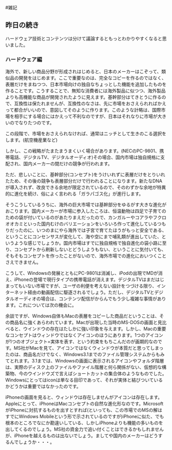 #雑記
## 昨日の続き
ハードウェア技術とコンテンツは分けて議論するともっとわかりやすくなると思いました。
### ハードウェア編
海外で、新しい商品分野が形成されはじめると、日本のメーカーはこぞって、類似品の開発をはじめます。ここで重要なのは、完全なコピーを作るのではなく、表層だけをまねつつ、日本市場向けの独自なちょっとした機能を追加したものを作ることです。こうすることで、無知な消費者には海外製品に似つつ、海外製品よりも高機能な商品が開発されたように見えます。基幹部分はてきとうに作るので、互換性は保たれませんが、互換性のなさは、先に市場をおさえられればかえって都合がいいので、意図してそのように作ります。このような計略は、国際市場を相手にする場合にはかえって不利なのですが、日本はそれなりに市場が大きいのでなりたつのです。

この段階で、市場をおさえられなければ、通常はニッチとして生きのこる選択をします。(航空機産業など)

しかし、この戦略がたまたまうまくいく場合があります。(NECのPC-9801、携帯電話、デジタルTV、デジタルオーディオ)その場合、国内市場は独自規格に支配され、国内メーカーの間だけの競争が行われます。

ただ、悲しいことに、基幹部分(コンセプト)をうけいれずに表層だけをとりいれたため、その後の競争も表層部分だけで行われることになります。新たなDNAが導入されず、改良できる余地が限定されているので、そのわずかな余地が特異的に進化を続け、俗によく言われる「ガラパゴス化」が進行します。

そうこうしているうちに、海外の巨大市場では基幹部分をゆるがす大きな進化がおこります。国内メーカーが市場に参入したころは、恒温動物は四足で子育てのための袋が付いているのがあたりまえだったので、カンガルーやコアラやフクロオオカミといった国内むけのバリエーションをいろいろ作って進化しているつもりだったのに、いつのまにやら海外では子宮で育てたほうがもっと安全である、ということにコンセンサスが変化して、海や空にまで哺乳類が進出していた、というような感じでしょうか。国内市場はすでに独自規格で独自進化の袋小路に至り、コンセプトから刷新しないとどうしようもない、ということに気付いても、そもそもコンセプトを作ったことがないので、海外市場での進化においつくことさえできません。

こうして、Windowsの発展とともにPC-9801は消滅し、iPodの出現でMDが消え、iPhoneの登場で現行タイプの携帯電話が消えます。デジタルTVはまだはじまってもいない市場ですが、ユーザの利便を考えない設計をつづける限り、インターネット経由の動画配信に駆逐されるでしょう。ただし、デジタルTVとデジタルオーディオの場合は、コンテンツ配信がからんでもう少し複雑な事情があります。これについては次の機会に。

余談ですが、Windows自体もMacの表層をコピーした商品だということは、その商品名に強くあらわれています。Macが出現した当時のMS-DOSの画面と見比べると、ウインドウの存在はたしかに強い印象を与えます。しかし、Macの重要なコンセプトはウィンドウではなくアイコンのほうにあります。1つのアイコンが1つのオブジェクト=実体を表す、という約束をもちこんだのが画期的なのです。MS社がMacを見て、アイコンではなくウィンドウが本質だと思ってしまったのは、商品名だけでなく、Windows3.1までのファイル管理システムからもみてとれます。3.1までは、Windowsの画面に表示されるアイコンやフォルダ階層は、実際のディスク上のファイルやファイル階層と何ら関係がない、仮想的な構築物、今のウインドウズで言えばショートカットの集合体のようなものでした。Windowsにとってはiconは単なる目印であって、それが実体と結びついているかどうかは重要ではなかったのです。

iPhoneの画面を見ると、ウィンドウは存在しませんがアイコンは存在します。Appleにとって、iPhoneはMacコンセプトの自然な進化形なのです。MicrosoftがiPhoneに対抗するものを出すとすれば(といっても、この市場でのMSの解はすでにWindows Mobileという形で示されているのですが)iPhoneに似た、でも根本のところでなにか勘違いしている、しかしiPhoneよりも機能の多いものを出してくるのでしょう。MS社の資金力で追い付くことはできるかもしれませんが、iPhoneを越えるものは出ないでしょう。ましてや国内のメーカーはどうするんでしょうか・・・。
<!--  -->




